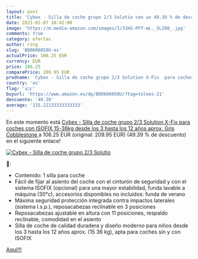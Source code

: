 ```yaml
---
layout: post
title: 'Cybex - Silla de coche grupo 2/3 Solutio con un 49.39 % de descuento'
date: 2021-01-07 10:42:00
image: 'https://m.media-amazon.com/images/I/31HS-PFf-mL._SL200_.jpg'
comments: true
category: ofertas
author: ring
slug: 'B00606058U-es'
actualPrice: 106.25 EUR
currency: EUR
price: 106.25
comparePrice: 209.95 EUR
prodname: 'Cybex - Silla de coche grupo 2/3 Solution X-Fix  para coches con ISOFIX  15-36kg  desde los 3 hasta los 12 años aprox.  Gris  Cobblestone '
country: 'es'
flag: '🇪🇸'
buyurl: 'https://www.amazon.es/dp/B00606058U/?tag=tolees-21'
descuento: '49.39'
average: '115.22133333333333'
---
```


En este momento está [Cybex - Silla de coche grupo 2/3 Solution X-Fix  para coches con ISOFIX  15-36kg  desde los 3 hasta los 12 años aprox.  Gris  Cobblestone ](https://www.amazon.es/dp/B00606058U/?tag=tolees-21) a 106.25 EUR (original: 209.95 EUR) (49.39 %  de descuento) en el siguiente enlace!

[![Cybex - Silla de coche grupo 2/3 Solutio](https://m.media-amazon.com/images/I/31HS-PFf-mL._SL200_.jpg)](https://www.amazon.es/dp/B00606058U/?tag=tolees-21)

🔎:

- Contenido: 1 silla para coche
- Fácil de fijar al asiento del coche con el cinturón de seguridad y con el sistema ISOFIX (opcional) para una mayor estabilidad, funda lavable a máquina (30°c), accesorios disponibles no incluidos: funda de verano
- Máxima seguridad protección integrada contra impactos laterales (sistema l.s.p.), reposacabezas reclinable en 3 posiciones
- Reposacabezas ajustable en altura con 11 posiciones, respaldo reclinable, comodidad en el asiento
- Silla de coche de calidad duradera y diseño moderno para niños desde los 3 hasta los 12 años aprox. (15 36 kg), apta para coches sin y con ISOFIX

[Aquí!!!](https://www.amazon.es/dp/B00606058U/?tag=tolees-21)
